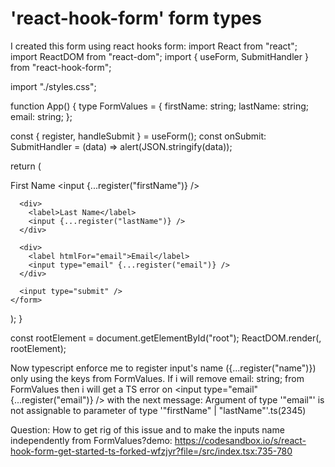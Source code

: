 
# 'react-hook-form' form types

I created this form using react hooks form:
import React from "react";
import ReactDOM from "react-dom";
import { useForm, SubmitHandler } from "react-hook-form";

import "./styles.css";

function App() {
  type FormValues = {
    firstName: string;
    lastName: string;
    email: string;
  };

  const { register, handleSubmit } = useForm<FormValues>();
  const onSubmit: SubmitHandler<FormValues> = (data) =>
    alert(JSON.stringify(data));

  return (
    <form onSubmit={handleSubmit(onSubmit)}>
      <div>
        <label>First Name</label>
        <input {...register("firstName")} />
      </div>

      <div>
        <label>Last Name</label>
        <input {...register("lastName")} />
      </div>

      <div>
        <label htmlFor="email">Email</label>
        <input type="email" {...register("email")} />
      </div>

      <input type="submit" />
    </form>
  );
}

const rootElement = document.getElementById("root");
ReactDOM.render(<App />, rootElement);


Now typescript enforce me to register input's name ({...register("name")}) only using the keys from FormValues. If i will remove email: string; from FormValues then i will get a TS error on <input type="email" {...register("email")} /> with the next message:
Argument of type '"email"' is not assignable to parameter of type '"firstName" | "lastName"'.ts(2345)

Question: How to get rig of this issue and to make the inputs name independently from FormValues?demo: https://codesandbox.io/s/react-hook-form-get-started-ts-forked-wfzjyr?file=/src/index.tsx:735-780

        